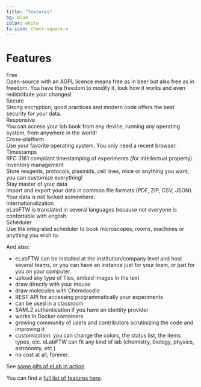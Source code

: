 ```yaml
---
title: "features"
bg: blue
color: white
fa-icon: check-square-o
---
```


# Features

<div class='row display-flex'>

<div class='col-xs-12 col-sm-4 col-md-4 col-lg-4'>
<div class='feature-title'>Free <i class='fa fa-usd'></i>
</div>
Open-source with an AGPL licence means free as in beer but also free as in freedom. You have the freedom to modify it, look how it works and even redistribute your changes!
</div>

<div class='col-xs-12 col-sm-4 col-md-4 col-lg-4'>
<div class='feature-title'>Secure <i class='fa fa-lock'></i></div>
Strong encryption, good practices and modern code offers the best security for your data.
</div>

<div class='col-xs-12 col-sm-4 col-md-4 col-lg-4'>
<div class='feature-title'>Responsive <i class='fa fa-mobile'></i> <i class='fa fa-tablet'></i> <i class='fa fa-desktop'></i></div>
You can access your lab book from any device, running any operating system, from anywhere in the world!
</div>

<div class='col-xs-12 col-sm-4 col-md-4 col-lg-4'>
<div class='feature-title'>Cross-platform <i class='fa fa-windows'></i> <i class='fa fa-apple'></i> <i class='fa fa-linux'></i></div>
Use your favorite operating system. You only need a recent browser.
</div>

<div class='col-xs-12 col-sm-4 col-md-4 col-lg-4'>
<div class='feature-title'>Timestamps <i class='fa fa-clock-o'></i></div>
RFC 3161 compliant timestamping of experiments (for intellectual property).
</div>

<div class='col-xs-12 col-sm-4 col-md-4 col-lg-4'>
<div class='feature-title'>Inventory management <i class='fa fa-database'></i></div>
Store reagents, protocols, plasmids, cell lines, mice or anything you want, you can customize everything!
</div>

<div class='col-xs-12 col-sm-4 col-md-4 col-lg-4'>
<div class='feature-title'>Stay master of your data <i class='fa fa-cloud-download'></i></div>
Import and export your data in common file formats (PDF, ZIP, CSV, JSON). Your data is not locked somewhere.
</div>

<div class='col-xs-12 col-sm-4 col-md-4 col-lg-4'>
<div class='feature-title'>Internationalization <i class='fa fa-globe'></i></div>
eLabFTW is translated in several languages because not everyone is confortable with english.
</div>

<div class='col-xs-12 col-sm-4 col-md-4 col-lg-4'>
<div class='feature-title'>Scheduler <i class='fa fa-calendar'></i></div>
Use the integrated scheduler to book microscopes, rooms, machines or anything you wish to.
</div>

</div>


And also:

- eLabFTW can be installed at the institution/company level and host several teams, or you can have an instance just for your team, or just for you on your computer.
- upload any type of files, embed images in the text
- draw directly with your mouse
- draw molecules with Chemdoodle
- REST API for accessing programmatically your experiments
- can be used in a classroom
- SAML2 authentication if you have an identity provider
- works in Docker containers
- growing community of users and contributors scrutinizing the code and improving it
- customization: you can change the colors, the status list, the items types, etc. eLabFTW can fit any kind of lab (chemistry, biology, physics, astronomy, *etc.*)
- no cost at all, forever.

See [some gifs of eLab in action](http://imgur.com/gallery/V67U1)

You can find a [full list of features here](https://elabftw.readthedocs.io/en/latest/features.html).
